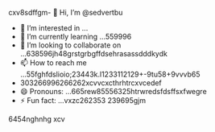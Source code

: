 cxv8sdffgm- 👋 Hi, I’m @sedvertbu
- 👀 I’m interested in ...
- 🌱 I’m currently learning ...559996
- 💞️ I’m looking to collaborate on ...638596jh48grstgrbgffdsehrasassdddkydk
- 📫 How to reach me ...55fghfdslioio;23443k.l1233112129+-9tu58+9vvvb65
- 303266996266262xcvvcxcthrhtrcxvcedef
- 😄 Pronouns: ...665rew85556325htrwredsfdsffsxfwegre
- ⚡ Fun fact: ...vxzc262353
239695gjm
<!---dfdsf87fsопоfgfdddsx
sedvertbu/sedvertbu is a ✨ special ✨ repository because its `README.md` (t25his file55dd) acxxppears on your GitHub profile.
You can click the Preview link to take a look at your changes.5581
--->
6454nghnhg
xcv
